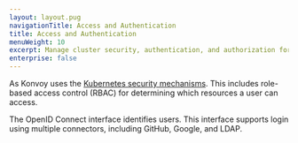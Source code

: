 ```yaml
---
layout: layout.pug
navigationTitle: Access and Authentication
title: Access and Authentication
menuWeight: 10
excerpt: Manage cluster security, authentication, and authorization for the Konvoy cluster
enterprise: false
---
```


As Konvoy uses the [Kubernetes security mechanisms].
This includes role-based access control (RBAC) for determining which resources a user can access.

The OpenID Connect interface identifies users. This interface supports login using multiple connectors, including GitHub, Google, and LDAP.

[Kubernetes security mechanisms]: https://kubernetes.io/docs/reference/access-authn-authz/controlling-access/
